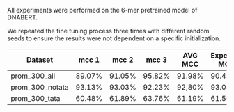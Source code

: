 All experiments were performed on the 6-mer pretrained model of DNABERT.

We repeated the fine tuning process three times with different random seeds to ensure the results were not dependent on a specific initialization.

| Dataset         | mcc 1  | mcc 2  | mcc 3  | AVG MCC | Expected MCC | Relative Difference |
| --------------- | ------ | ------ | ------ | ------- | ------------ | ------------------- |
| prom_300_all    | 89.07% | 91.05% | 95.82% | 91.98%  | 90.48%       |  +1.5%              |
| prom_300_notata | 93.13% | 93.03% | 92.23% | 92,80%  | 93.05%       | -0.25%              |
| prom_300_tata   | 60.48% | 61.89% | 63.76% | 61.19%  | 61.56%       | -0.60%              |
